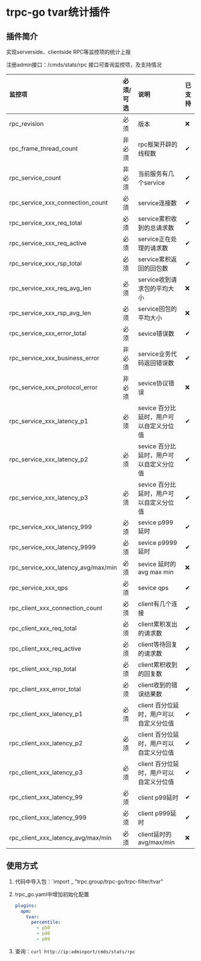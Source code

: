 # trpc-go tvar统计插件

## 插件简介

实现serverside、clientside RPC等监控项的统计上报

注册admin接口：/cmds/stats/rpc 接口可查询监控项，及支持情况

| 监控项                                 | 必须/可选 | 说明                      | 已支持 |
|:------------------------------------|:------|:------------------------|:----|
| rpc_revision                        | 必须    | 版本                      | ❌ | 
| rpc_frame_thread_count              | 非必须   | rpc框架开辟的线程数             | ✔ |
| rpc_service_count                   | 非必须   | 当前服务有几个service          | ✔ |
| rpc_service_xxx_connection_count    | 必须    | service连接数              | ✔ |
| rpc_service_xxx_req_total           | 必须    | service累积收到的总请求数        | ✔ |
| rpc_service_xxx_req_active          | 必须    | service正在处理的请求数         | ✔ |
| rpc_service_xxx_rsp_total           | 必须    | service累积返回的回包数         | ✔ |
| rpc_service_xxx_req_avg_len         | 必须    | service收到请求包的平均大小       | ❌ |
| rpc_service_xxx_rsp_avg_len         | 必须    | service回包的平均大小          | ❌ |
| rpc_service_xxx_error_total         | 必须    | sevice错误数               | ✔ |
| rpc_service_xxx_business_error      | 非必须   | service业务代码返回错误数        | ✔ |
| rpc_service_xxx_protocol_error      | 非必须   | sevice协议错误              | ❌ |
| rpc_service_xxx_latency_p1          | 必须    | sevice 百分比延时，用户可以自定义分位值 | ✔ |
| rpc_service_xxx_latency_p2          | 必须    | sevice 百分比延时，用户可以自定义分位值 | ✔ |
| rpc_service_xxx_latency_p3          | 必须    | sevice 百分比延时，用户可以自定义分位值 | ✔ |
| rpc_service_xxx_latency_999         | 必须    | sevice p999延时           | ✔ |
| rpc_service_xxx_latency_9999        | 必须    | sevice p9999延时          | ✔ |
| rpc_service_xxx_latency_avg/max/min | 必须    | sevice 延时的avg max min   | ❌ |
| rpc_service_xxx_qps                 | 必须    | sevice qps              | ✔ |
| rpc_client_xxx_connection_count     | 必须    | client有几个连接             | ✔  |
| rpc_client_xxx_req_total            | 必须    | client累积发出的请求数          | ✔ |
| rpc_client_xxx_req_active           | 必须    | client等待回复的请求数          | ✔ |
| rpc_client_xxx_rsp_total            | 必须    | client累积收到的回复数          | ✔ |
| rpc_client_xxx_error_total          | 必须    | client收到的错误结果数          | ✔ |
| rpc_client_xxx_latency_p1           | 必须    | client 百分位延时，用户可以自定义分位值 | ✔ | 
| rpc_client_xxx_latency_p2           | 必须    | client 百分位延时，用户可以自定义分位值 | ✔ |
| rpc_client_xxx_latency_p3           | 必须    | client 百分位延时，用户可以自定义分位值 | ✔ |
| rpc_client_xxx_latency_99           | 必须    | client p99延时            | ✔ | 
| rpc_client_xxx_latency_999          | 必须    | client p999延时           | ✔ |
| rpc_client_xxx_latency_avg/max/min | 必须    | client延时的avg/max/min    | ❌ |

## 使用方式

1. 代码中导入包：`import _ "trpc.group/trpc-go/trpc-filter/tvar"
2. trpc_go.yaml中增加初始化配置

   ```yaml
   plugins:
     apm:
       tvar:
         percentile:
           - p50
           - p90
           - p99
   ```

3. 查询：`curl http://ip:adminport/cmds/stats/rpc`
